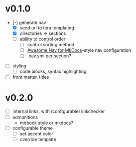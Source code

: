 # v0.1.0
- [-] generate nav
	- [x] send url to tera templating
	- [x] directories -> sections
	- [ ] ability to control order
		- [ ] control sorting method
		- [ ] [Awesome Nav for MkDocs](https://lukasgeiter.github.io/mkdocs-awesome-nav/features/nav/)-style nav configuration
		- [ ] .nav.yml per section?
- [ ] styling
	- [ ] code blocks, syntax highlighting
- [ ] front matter, titles

# v0.2.0
- [ ] internal links, with (configurable) linkchecker
- [ ] admonitions
	- mdbook style or mkdocs?
- [ ] configurable theme
	- [ ] set accent color
	- [ ] override template
